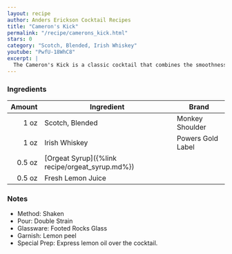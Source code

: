 ```yaml
---
layout: recipe
author: Anders Erickson Cocktail Recipes
title: "Cameron's Kick"
permalink: "/recipe/camerons_kick.html"
stars: 0
category: "Scotch, Blended, Irish Whiskey"
youtube: "PwfU-18WhC8"
excerpt: |
  The Cameron's Kick is a classic cocktail that combines the smoothness of Scotch whisky with the sweetness of Irish whiskey, lemon juice, and orgeat syrup. It is named after the famous Scottish golfer Cameron MacKenzie, who was known for his powerful kick.
---
```


### Ingredients

| Amount | Ingredient                                      | Brand             |
| -----: | ----------------------------------------------- | ----------------- |
|   1 oz | Scotch, Blended                                 | Monkey Shoulder   |
|   1 oz | Irish Whiskey                                   | Powers Gold Label |
| 0.5 oz | [Orgeat Syrup]({%link recipe/orgeat_syrup.md%}) |
| 0.5 oz | Fresh Lemon Juice                               |

### Notes

- Method: Shaken
- Pour: Double Strain
- Glassware: Footed Rocks Glass
- Garnish: Lemon peel
- Special Prep: Express lemon oil over the cocktail.
